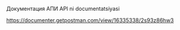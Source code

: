 Документация АПИ 
API ni documentatsiyasi

https://documenter.getpostman.com/view/16335338/2s93z86hw3